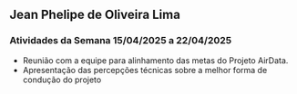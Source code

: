 ## Jean Phelipe de Oliveira Lima

### Atividades da Semana 15/04/2025 a 22/04/2025

- Reunião com a equipe para alinhamento das metas do Projeto AirData.
- Apresentação das percepções técnicas sobre a melhor forma de condução do projeto 



